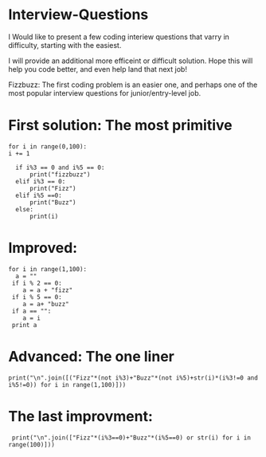 # Interview-Questions
I Would like to present a few coding interiew questions that varry in difficulty, 
starting with the easiest.




I will provide an additional more efficeint or difficult solution. 
Hope this will help you code better, and even help land that next job! 




Fizzbuzz:
The first coding problem is an easier one, 
and perhaps one of the most popular interview questions for junior/entry-level job.





# **First solution: The most primitive**


    for i in range(0,100):
    i += 1
    
      if i%3 == 0 and i%5 == 0:
          print("fizzbuzz")
      elif i%3 == 0:
          print("Fizz")
      elif i%5 ==0:
          print("Buzz")
      else:
          print(i)







# Improved:

    for i in range(1,100):
      a = ""
     if i % 2 == 0:
        a = a + "fizz"
     if i % 5 == 0:
        a = a+ "buzz"
     if a == "":
        a = i
     print a
  
  
  
  
  
  
  
  
 # Advanced: The one liner
 
    print("\n".join([("Fizz"*(not i%3)+"Buzz"*(not i%5)+str(i)*(i%3!=0 and i%5!=0)) for i in range(1,100)]))
    
    
    
    
    
    
    
 # The last improvment:
 
     print("\n".join(["Fizz"*(i%3==0)+"Buzz"*(i%5==0) or str(i) for i in range(100)]))

